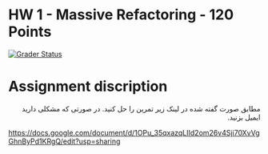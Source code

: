 # HW 1 - Massive Refactoring - 120 Points

[![Grader Status](https://kntu-grader.herokuapp.com/minimal?repo=hw1-massive-refactoring-rezvansabasi&id=9727973
)](https://kntu-grader.herokuapp.com/minimal?repo=hw1-massive-refactoring-rezvansabasi&id=9727973
)



# Assignment discription

<div dir="rtl" align="right">
مطابق صورت گفته شده در لینک زیر تمرین را حل کنید. در صورتی که مشکلی دارید ایمیل بزنید.
</div>



https://docs.google.com/document/d/1OPu_35qxazqLIId2om26v4Sji70XvVgGhnByPd1KRgQ/edit?usp=sharing


